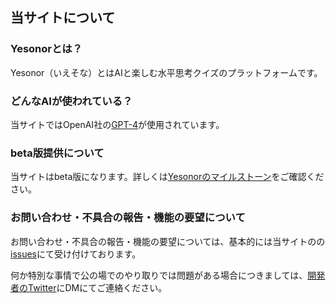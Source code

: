## 当サイトについて

### Yesonorとは？
Yesonor（いえそな）とはAIと楽しむ水平思考クイズのプラットフォームです。

### どんなAIが使われている？

当サイトではOpenAI社の[GPT-4](https://openai.com/research/gpt-4)が使用されています。

### beta版提供について

当サイトはbeta版になります。詳しくは[Yesonorのマイルストーン](https://github.com/eatski/yesonor/milestones)をご確認ください。

### お問い合わせ・不具合の報告・機能の要望について

お問い合わせ・不具合の報告・機能の要望については、基本的には当サイトのの[issues](https://github.com/eatski/yesonor/issues/new/choose)にて受け付けております。

何か特別な事情で公の場でのやり取りでは問題がある場合につきましては、[開発者のTwitter](https://twitter.com/eatski629)にDMにてご連絡ください。